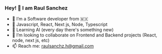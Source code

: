 ### Hey! 👋 I am Raul Sanchez

- 🔭 I’m a Software developer from 🇲🇽
- 🚀 Javascript, React, Next js, Node, Typescript 
- 🤖 Learning AI (every day there's something new)
- 👯 I’m looking to collaborate on Frontend and Backend projects (React, node, next js, etc)
- 📫 Reach me: raulsanchz.h@gmail.com

